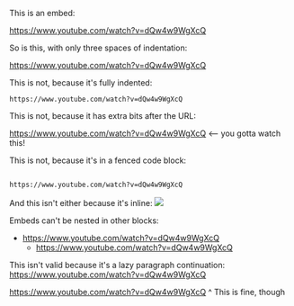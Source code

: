 This is an embed:

https://www.youtube.com/watch?v=dQw4w9WgXcQ

So is this, with only three spaces of indentation:

   https://www.youtube.com/watch?v=dQw4w9WgXcQ

This is not, because it's fully indented:

    https://www.youtube.com/watch?v=dQw4w9WgXcQ

This is not, because it has extra bits after the URL:

https://www.youtube.com/watch?v=dQw4w9WgXcQ <-- you gotta watch this!

This is not, because it's in a fenced code block:

```md

https://www.youtube.com/watch?v=dQw4w9WgXcQ

```

And this isn't either because it's inline: ![](https://www.youtube.com/watch?v=dQw4w9WgXcQ)

Embeds can't be nested in other blocks:

- https://www.youtube.com/watch?v=dQw4w9WgXcQ
    - https://www.youtube.com/watch?v=dQw4w9WgXcQ

This isn't valid because it's a lazy paragraph continuation:
https://www.youtube.com/watch?v=dQw4w9WgXcQ

https://www.youtube.com/watch?v=dQw4w9WgXcQ
^ This is fine, though
